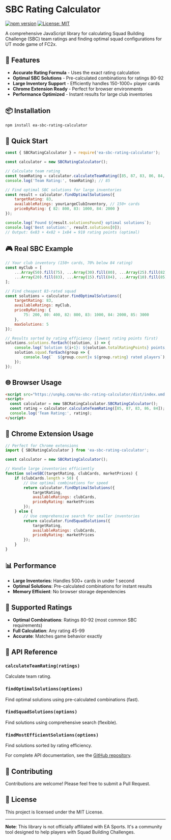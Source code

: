 # SBC Rating Calculator

[![npm version](https://badge.fury.io/js/ea-sbc-rating-calculator.svg)](https://badge.fury.io/js/ea-sbc-rating-calculator)
[![License: MIT](https://img.shields.io/badge/License-MIT-yellow.svg)](https://opensource.org/licenses/MIT)

A comprehensive JavaScript library for calculating Squad Building Challenge (SBC) team ratings and finding optimal squad configurations for UT mode game of FC2x.

## 🚀 Features

- **Accurate Rating Formula** - Uses the exact rating calculation 
- **Optimal SBC Solutions** - Pre-calculated combinations for ratings 80-92
- **Large Inventory Support** - Efficiently handles 150-1000+ player cards
- **Chrome Extension Ready** - Perfect for browser environments
- **Performance Optimized** - Instant results for large club inventories

## 📦 Installation

```bash
npm install ea-sbc-rating-calculator
```

## 🎯 Quick Start

```javascript
const { SBCRatingCalculator } = require('ea-sbc-rating-calculator');

const calculator = new SBCRatingCalculator();

// Calculate team rating
const teamRating = calculator.calculateTeamRating([85, 87, 83, 86, 84, 88, 82, 85, 86, 84, 87]);
console.log('Team Rating:', teamRating); // 85

// Find optimal SBC solutions for large inventories
const result = calculator.findOptimalSolutions({
    targetRating: 83,
    availableRatings: yourLargeClubInventory, // 150+ cards
    priceByRating: { 82: 800, 83: 1000, 84: 2000 }
});

console.log(`Found ${result.solutionsFound} optimal solutions`);
console.log('Best solution:', result.solutions[0]);
// Output: 6x83 + 4x82 + 1x84 = 910 rating points (optimal)
```

## 🎮 Real SBC Example

```javascript
// Your club inventory (150+ cards, 70% below 84 rating)
const myClub = [
    ...Array(50).fill(75), ...Array(30).fill(80), ...Array(25).fill(82),
    ...Array(20).fill(83), ...Array(15).fill(84), ...Array(10).fill(85)
];

// Find cheapest 83-rated squad
const solutions = calculator.findOptimalSolutions({
    targetRating: 83,
    availableRatings: myClub,
    priceByRating: { 
        75: 200, 80: 400, 82: 800, 83: 1000, 84: 2000, 85: 3000 
    },
    maxSolutions: 5
});

// Results sorted by rating efficiency (lowest rating points first)
solutions.solutions.forEach((solution, i) => {
    console.log(`Solution ${i+1}: ${solution.totalRatingPoints} points, ${solution.price} coins`);
    solution.squad.forEach(group => {
        console.log(`  ${group.count}x ${group.rating} rated players`);
    });
});
```

## 🌐 Browser Usage

```html
<script src="https://unpkg.com/ea-sbc-rating-calculator/dist/index.umd.min.js"></script>
<script>
  const calculator = new SBCRatingCalculator.SBCRatingCalculator();
  const rating = calculator.calculateTeamRating([85, 87, 83, 86, 84]);
  console.log('Team Rating:', rating);
</script>
```

## 🔧 Chrome Extension Usage

```javascript
// Perfect for Chrome extensions
import { SBCRatingCalculator } from 'ea-sbc-rating-calculator';

const calculator = new SBCRatingCalculator();

// Handle large inventories efficiently
function solveSBC(targetRating, clubCards, marketPrices) {
    if (clubCards.length > 50) {
        // Use optimal combinations for speed
        return calculator.findOptimalSolutions({
            targetRating,
            availableRatings: clubCards,
            priceByRating: marketPrices
        });
    } else {
        // Use comprehensive search for smaller inventories
        return calculator.findSquadSolutions({
            targetRating,
            availableRatings: clubCards,
            priceByRating: marketPrices
        });
    }
}
```

## 📊 Performance

- **Large Inventories**: Handles 500+ cards in under 1 second
- **Optimal Solutions**: Pre-calculated combinations for instant results
- **Memory Efficient**: No browser storage dependencies

## 🎯 Supported Ratings

- **Optimal Combinations**: Ratings 80-92 (most common SBC requirements)
- **Full Calculation**: Any rating 45-99
- **Accurate**: Matches game behavior exactly

## 📖 API Reference

### `calculateTeamRating(ratings)`
Calculate team rating.

### `findOptimalSolutions(options)`
Find optimal solutions using pre-calculated combinations (fast).

### `findSquadSolutions(options)`
Find solutions using comprehensive search (flexible).

### `findMostEfficientSolutions(options)`
Find solutions sorted by rating efficiency.

For complete API documentation, see the [GitHub repository](https://github.com/lkuklis/ea-sbc-squad-calculator).

## 🤝 Contributing

Contributions are welcome! Please feel free to submit a Pull Request.

## 📄 License

This project is licensed under the MIT License.

---

**Note**: This library is not officially affiliated with EA Sports. It's a community tool designed to help players with Squad Building Challenges.